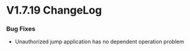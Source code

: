 # V1.7.19 ChangeLog

### Bug Fixes
* Unauthorized jump application has no dependent operation problem

